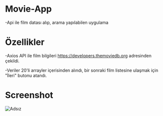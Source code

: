 # Movie-App

-Api ile film datası alıp, arama yapılabilen uygulama


# Özellikler

-Axios API ile film bilgileri https://developers.themoviedb.org adresinden çekildi.

-Veriler 20'li arrayler içerisinden alındı, bir sonraki film listesine ulaşmak için "İleri" butonu atandı.



# Screenshot

![Adsız](https://user-images.githubusercontent.com/104764065/171503036-c247bc25-70a6-491e-ac3e-60ee45d11910.png)
